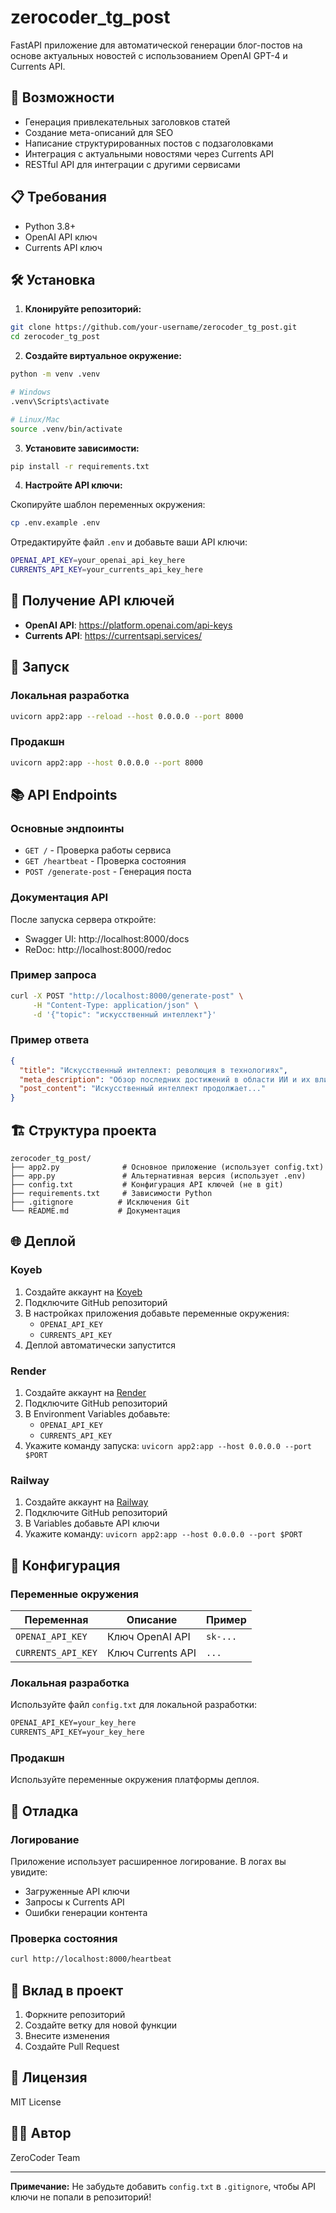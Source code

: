 # zerocoder_tg_post

FastAPI приложение для автоматической генерации блог-постов на основе актуальных новостей с использованием OpenAI GPT-4 и Currents API.

## 🚀 Возможности

- Генерация привлекательных заголовков статей
- Создание мета-описаний для SEO
- Написание структурированных постов с подзаголовками
- Интеграция с актуальными новостями через Currents API
- RESTful API для интеграции с другими сервисами

## 📋 Требования

- Python 3.8+
- OpenAI API ключ
- Currents API ключ

## 🛠️ Установка

1. **Клонируйте репозиторий:**
```bash
git clone https://github.com/your-username/zerocoder_tg_post.git
cd zerocoder_tg_post
```

2. **Создайте виртуальное окружение:**
```bash
python -m venv .venv

# Windows
.venv\Scripts\activate

# Linux/Mac
source .venv/bin/activate
```

3. **Установите зависимости:**
```bash
pip install -r requirements.txt
```

4. **Настройте API ключи:**

Скопируйте шаблон переменных окружения:
```bash
cp .env.example .env
```

Отредактируйте файл `.env` и добавьте ваши API ключи:
```bash
OPENAI_API_KEY=your_openai_api_key_here
CURRENTS_API_KEY=your_currents_api_key_here
```

## 🔑 Получение API ключей

- **OpenAI API**: https://platform.openai.com/api-keys
- **Currents API**: https://currentsapi.services/

## 🚀 Запуск

### Локальная разработка

```bash
uvicorn app2:app --reload --host 0.0.0.0 --port 8000
```

### Продакшн

```bash
uvicorn app2:app --host 0.0.0.0 --port 8000
```

## 📚 API Endpoints

### Основные эндпоинты

- `GET /` - Проверка работы сервиса
- `GET /heartbeat` - Проверка состояния
- `POST /generate-post` - Генерация поста

### Документация API

После запуска сервера откройте:
- Swagger UI: http://localhost:8000/docs
- ReDoc: http://localhost:8000/redoc

### Пример запроса

```bash
curl -X POST "http://localhost:8000/generate-post" \
     -H "Content-Type: application/json" \
     -d '{"topic": "искусственный интеллект"}'
```

### Пример ответа

```json
{
  "title": "Искусственный интеллект: революция в технологиях",
  "meta_description": "Обзор последних достижений в области ИИ и их влияние на современный мир",
  "post_content": "Искусственный интеллект продолжает..."
}
```

## 🏗️ Структура проекта

```
zerocoder_tg_post/
├── app2.py              # Основное приложение (использует config.txt)
├── app.py               # Альтернативная версия (использует .env)
├── config.txt           # Конфигурация API ключей (не в git)
├── requirements.txt     # Зависимости Python
├── .gitignore          # Исключения Git
└── README.md           # Документация
```

## 🌐 Деплой

### Koyeb

1. Создайте аккаунт на [Koyeb](https://koyeb.com)
2. Подключите GitHub репозиторий
3. В настройках приложения добавьте переменные окружения:
   - `OPENAI_API_KEY`
   - `CURRENTS_API_KEY`
4. Деплой автоматически запустится

### Render

1. Создайте аккаунт на [Render](https://render.com)
2. Подключите GitHub репозиторий
3. В Environment Variables добавьте:
   - `OPENAI_API_KEY`
   - `CURRENTS_API_KEY`
4. Укажите команду запуска: `uvicorn app2:app --host 0.0.0.0 --port $PORT`

### Railway

1. Создайте аккаунт на [Railway](https://railway.app)
2. Подключите GitHub репозиторий
3. В Variables добавьте API ключи
4. Укажите команду: `uvicorn app2:app --host 0.0.0.0 --port $PORT`

## 🔧 Конфигурация

### Переменные окружения

| Переменная | Описание | Пример |
|------------|----------|--------|
| `OPENAI_API_KEY` | Ключ OpenAI API | `sk-...` |
| `CURRENTS_API_KEY` | Ключ Currents API | `...` |

### Локальная разработка

Используйте файл `config.txt` для локальной разработки:
```txt
OPENAI_API_KEY=your_key_here
CURRENTS_API_KEY=your_key_here
```

### Продакшн

Используйте переменные окружения платформы деплоя.

## 🐛 Отладка

### Логирование

Приложение использует расширенное логирование. В логах вы увидите:
- Загруженные API ключи
- Запросы к Currents API
- Ошибки генерации контента

### Проверка состояния

```bash
curl http://localhost:8000/heartbeat
```

## 🤝 Вклад в проект

1. Форкните репозиторий
2. Создайте ветку для новой функции
3. Внесите изменения
4. Создайте Pull Request

## 📄 Лицензия

MIT License

## 👨‍💻 Автор

ZeroCoder Team

---

**Примечание:** Не забудьте добавить `config.txt` в `.gitignore`, чтобы API ключи не попали в репозиторий! 